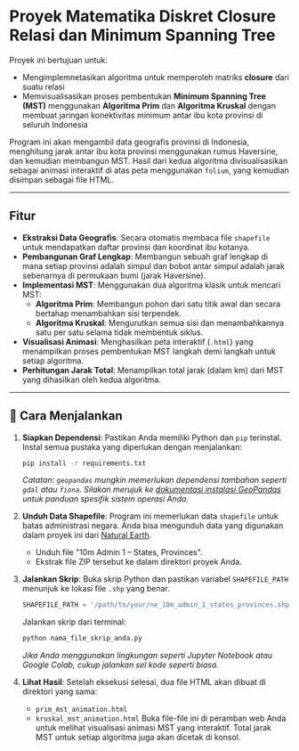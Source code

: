 # Proyek Matematika Diskret Closure Relasi dan Minimum Spanning Tree

Proyek ini bertujuan untuk:
- Mengimplemnetasikan algoritma untuk memperoleh matriks **closure** dari suatu relasi
- Memvisualisasikan proses pembentukan **Minimum Spanning Tree (MST)** menggunakan **Algoritma Prim** dan **Algoritma Kruskal** dengan membuat jaringan konektivitas minimum antar ibu kota provinsi di seluruh Indonesia

Program ini akan mengambil data geografis provinsi di Indonesia, menghitung jarak antar ibu kota provinsi menggunakan rumus Haversine, dan kemudian membangun MST. Hasil dari kedua algoritma divisualisasikan sebagai animasi interaktif di atas peta menggunakan `folium`, yang kemudian disimpan sebagai file HTML.

---

## Fitur

* **Ekstraksi Data Geografis**: Secara otomatis membaca file `shapefile` untuk mendapatkan daftar provinsi dan koordinat ibu kotanya.
* **Pembangunan Graf Lengkap**: Membangun sebuah graf lengkap di mana setiap provinsi adalah simpul dan bobot antar simpul adalah jarak sebenarnya di permukaan bumi (jarak Haversine).
* **Implementasi MST**: Menggunakan dua algoritma klasik untuk mencari MST:
    * **Algoritma Prim**: Membangun pohon dari satu titik awal dan secara bertahap menambahkan sisi terpendek.
    * **Algoritma Kruskal**: Mengurutkan semua sisi dan menambahkannya satu per satu selama tidak membentuk siklus.
* **Visualisasi Animasi**: Menghasilkan peta interaktif (`.html`) yang menampilkan proses pembentukan MST langkah demi langkah untuk setiap algoritma.
* **Perhitungan Jarak Total**: Menampilkan total jarak (dalam km) dari MST yang dihasilkan oleh kedua algoritma.

---

## 🚀 Cara Menjalankan

1.  **Siapkan Dependensi**:
    Pastikan Anda memiliki Python dan `pip` terinstal. Instal semua pustaka yang diperlukan dengan menjalankan:
    ```bash
    pip install -r requirements.txt
    ```
    *Catatan: `geopandas` mungkin memerlukan dependensi tambahan seperti `gdal` atau `fiona`. Silakan merujuk ke [dokumentasi instalasi GeoPandas](https://geopandas.org/en/stable/getting_started/install.html) untuk panduan spesifik sistem operasi Anda.*

2.  **Unduh Data Shapefile**:
    Program ini memerlukan data `shapefile` untuk batas administrasi negara. Anda bisa mengunduh data yang digunakan dalam proyek ini dari [Natural Earth](https://www.naturalearthdata.com/downloads/10m-cultural-vectors/10m-admin-1-states-provinces/).
    - Unduh file "10m Admin 1 – States, Provinces".
    - Ekstrak file ZIP tersebut ke dalam direktori proyek Anda.

3.  **Jalankan Skrip**:
    Buka skrip Python dan pastikan variabel `SHAPEFILE_PATH` menunjuk ke lokasi file `.shp` yang benar.
    ```python
    SHAPEFILE_PATH = '/path/to/your/ne_10m_admin_1_states_provinces.shp'
    ```
    Jalankan skrip dari terminal:
    ```bash
    python nama_file_skrip_anda.py
    ```
    *Jika Anda menggunakan lingkungan seperti Jupyter Notebook atau Google Colab, cukup jalankan sel kode seperti biasa.*

4.  **Lihat Hasil**:
    Setelah eksekusi selesai, dua file HTML akan dibuat di direktori yang sama:
    * `prim_mst_animation.html`
    * `kruskal_mst_animation.html`
    Buka file-file ini di peramban web Anda untuk melihat visualisasi animasi MST yang interaktif. Total jarak MST untuk setiap algoritma juga akan dicetak di konsol.
